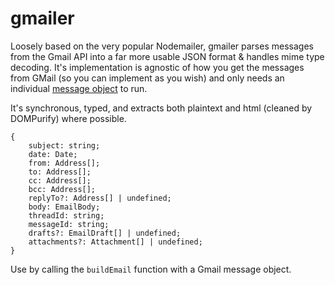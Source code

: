 # gmailer

Loosely based on the very popular Nodemailer, gmailer parses messages from the Gmail API into a far more usable JSON format & handles mime type decoding. It's implementation is agnostic of how you get the messages from GMail (so you can implement as you wish) and only needs an individual [message object](https://developers.google.com/gmail/api/reference/rest/v1/users.messages/get) to run. 

It's synchronous, typed, and extracts both plaintext and html (cleaned by DOMPurify) where possible. 


```
{
    subject: string;
    date: Date;
    from: Address[];
    to: Address[];
    cc: Address[];
    bcc: Address[];
    replyTo?: Address[] | undefined;
    body: EmailBody;
    threadId: string;
    messageId: string;
    drafts?: EmailDraft[] | undefined;
    attachments?: Attachment[] | undefined;
}
```

 Use by calling the ```buildEmail``` function with a Gmail message object. 

